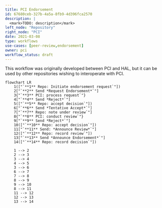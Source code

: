 ```yaml
---
title: PCI Endorsement
id: 67680ceb-327b-4a5a-8fb9-4d396fca2570
description: |
  <mark>TODO: description</mark>
left_node: "Repository"
right_node: "PCI"
date: 2021-03-08
type: workflows
use-cases: [peer-review,endorsement]
owner: pci
workflow_status: draft
---
```


This workflow was originally developed between PCI and HAL, but it can be used by other repositories wishing to interoperate with PCI.

```mermaid
flowchart LR
    1(["`**1** Repo: Initiate endorsement request`"])
    2["`**2** Send *Request Endorsement*`"]
    3{"`**3** PCI: process request`"}
    4["`**4** Send *Reject*`"]
    5(["`**5** Repo: accept decision`"])
    6["`**6** Send *Tentative Accept*`"]
    7["`**7** Repo: note under review`"]
    8{"`**8** PCI: conduct review`"}
    9["`**9** Send *Reject*`"]
    10(["`**10** Repo: accept decision`"])
    11["`**11** Send: *Announce Review*`"]
    12(["`**12** Repo: record review`"])
    13["`**13** Send *Announce Endorsement*`"]
    14(["`**14** Repo: record decision`"])
    
    1 --> 2
    2 --> 3
    3 --> 4
    4 --> 5
    3 --> 6
    6 --> 7
    7 --> 8
    8 --> 9
    9 --> 10
    8 --> 11
    11 --> 12
    12 --> 13
    13 --> 14
```

